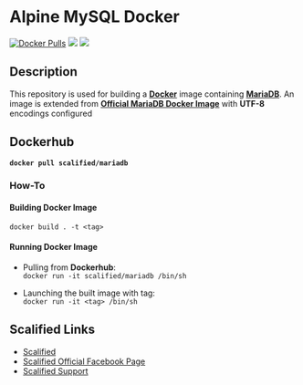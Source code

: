 # Alpine MySQL Docker #

[![Docker Pulls](https://img.shields.io/docker/pulls/scalified/mariadb.svg)](https://hub.docker.com/r/scalified/mariadb)
[![](https://images.microbadger.com/badges/image/scalified/mariadb.svg)](https://microbadger.com/images/scalified/mariadb)
[![](https://images.microbadger.com/badges/version/scalified/mariadb.svg)](https://microbadger.com/images/scalified/mariadb)

## Description

This repository is used for building a [**Docker**](https://www.docker.com) image containing [**MariaDB**](https://mariadb.org/).
An image is extended from [**Official MariaDB Docker Image**](https://hub.docker.com/_/mariadb/) with **UTF-8** encodings configured

## Dockerhub

**`docker pull scalified/mariadb`**

### How-To

#### Building Docker Image

`docker build . -t <tag>`

#### Running Docker Image

* Pulling from **Dockerhub**:  
  `docker run -it scalified/mariadb /bin/sh`

* Launching the built image with <tag> tag:  
  `docker run -it <tag> /bin/sh`

## Scalified Links

* [Scalified](http://www.scalified.com)
* [Scalified Official Facebook Page](https://www.facebook.com/scalified)
* <a href="mailto:info@scalified.com?subject=[Squash TM Docker Image]: Proposals And Suggestions">Scalified Support</a>
